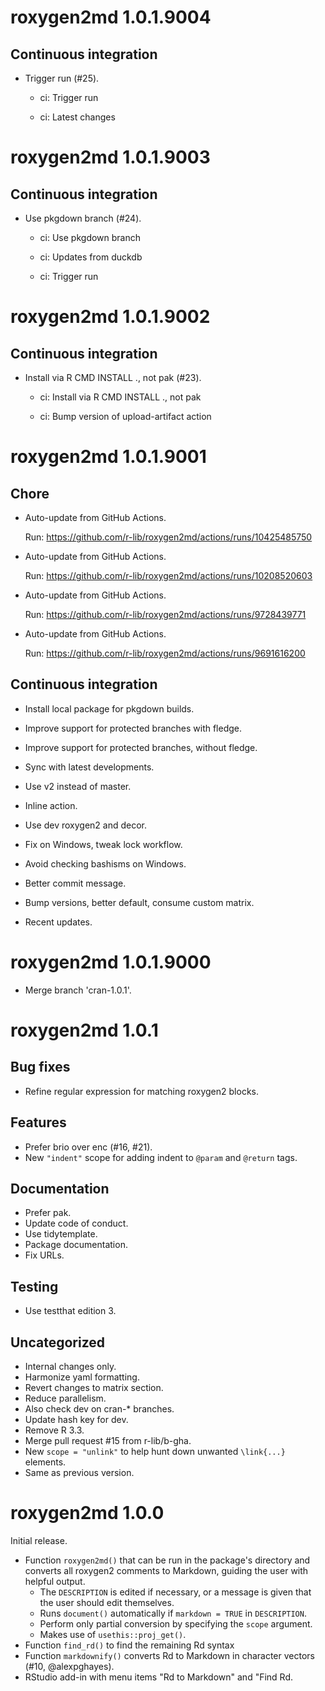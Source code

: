 <!-- NEWS.md is maintained by https://fledge.cynkra.com, contributors should not edit this file -->

# roxygen2md 1.0.1.9004

## Continuous integration

  - Trigger run (#25).
    
      - ci: Trigger run
    
      - ci: Latest changes


# roxygen2md 1.0.1.9003

## Continuous integration

  - Use pkgdown branch (#24).
    
      - ci: Use pkgdown branch
    
      - ci: Updates from duckdb
    
      - ci: Trigger run


# roxygen2md 1.0.1.9002

## Continuous integration

  - Install via R CMD INSTALL ., not pak (#23).
    
      - ci: Install via R CMD INSTALL ., not pak
    
      - ci: Bump version of upload-artifact action


# roxygen2md 1.0.1.9001

## Chore

  - Auto-update from GitHub Actions.
    
    Run: https://github.com/r-lib/roxygen2md/actions/runs/10425485750

  - Auto-update from GitHub Actions.
    
    Run: https://github.com/r-lib/roxygen2md/actions/runs/10208520603

  - Auto-update from GitHub Actions.
    
    Run: https://github.com/r-lib/roxygen2md/actions/runs/9728439771

  - Auto-update from GitHub Actions.
    
    Run: https://github.com/r-lib/roxygen2md/actions/runs/9691616200

## Continuous integration

  - Install local package for pkgdown builds.

  - Improve support for protected branches with fledge.

  - Improve support for protected branches, without fledge.

  - Sync with latest developments.

  - Use v2 instead of master.

  - Inline action.

  - Use dev roxygen2 and decor.

  - Fix on Windows, tweak lock workflow.

  - Avoid checking bashisms on Windows.

  - Better commit message.

  - Bump versions, better default, consume custom matrix.

  - Recent updates.


# roxygen2md 1.0.1.9000

- Merge branch 'cran-1.0.1'.


# roxygen2md 1.0.1

## Bug fixes

- Refine regular expression for matching roxygen2 blocks.

## Features

- Prefer brio over enc (#16, #21).
- New `"indent"` scope for adding indent to `@param` and `@return` tags.

## Documentation

- Prefer pak.
- Update code of conduct.
- Use tidytemplate.
- Package documentation.
- Fix URLs.

## Testing

- Use testthat edition 3.

## Uncategorized

- Internal changes only.
- Harmonize yaml formatting.
- Revert changes to matrix section.
- Reduce parallelism.
- Also check dev on cran-\* branches.
- Update hash key for dev.
- Remove R 3.3.
- Merge pull request #15 from r-lib/b-gha.
- New `scope = "unlink"` to help hunt down unwanted `\link{...}` elements.
- Same as previous version.


# roxygen2md 1.0.0

Initial release.

- Function `roxygen2md()` that can be run in the package's directory and converts all roxygen2 comments to Markdown, guiding the user with helpful output.
    - The `DESCRIPTION` is edited if necessary, or a message is given that the user should edit themselves.
    - Runs `document()` automatically if `markdown = TRUE` in `DESCRIPTION`.
    - Perform only partial conversion by specifying the `scope` argument.
    - Makes use of `usethis::proj_get()`.
- Function `find_rd()` to find the remaining Rd syntax
- Function `markdownify()` converts Rd to Markdown in character vectors (#10, @alexpghayes).
- RStudio add-in with menu items "Rd to Markdown" and "Find Rd.
